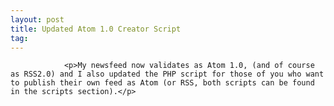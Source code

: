 ```yaml
---
layout: post
title: Updated Atom 1.0 Creator Script
tag: 
---
```



                <p>My newsfeed now validates as Atom 1.0, (and of course as RSS2.0) and I also updated the PHP script for those of you who want to publish their own feed as Atom (or RSS, both scripts can be found in the scripts section).</p>
            
